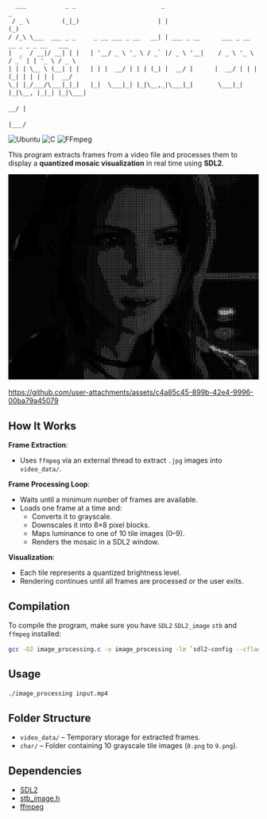 ```
  ___           _ _                        _                                _            
 / _ \         (_|_)                      | |                              (_)           
/ /_\ \___  ___ _ _     _ __ ___ _ __   __| | ___ _ __      ___ _ __   __ _ _ _ __   ___ 
|  _  / __|/ __| | |   | '__/ _ \ '_ \ / _` |/ _ \ '__|    / _ \ '_ \ / _` | | '_ \ / _ \
| | | \__ \ (__| | |   | | |  __/ | | | (_| |  __/ |      |  __/ | | | (_| | | | | |  __/
\_| |_/___/\___|_|_|   |_|  \___|_| |_|\__,_|\___|_|       \___|_| |_|\__, |_|_| |_|\___|
                                                                       __/ |             
                                                                      |___/              
```

![Ubuntu](https://img.shields.io/badge/Ubuntu-E95420?style=for-the-badge&logo=ubuntu&logoColor=white)
![C](https://img.shields.io/badge/c-%2300599C.svg?style=for-the-badge&logo=c&logoColor=white)
![FFmpeg](https://shields.io/badge/FFmpeg-%23171717.svg?logo=ffmpeg&style=for-the-badge&labelColor=171717&logoColor=5cb85c)

This program extracts frames from a video file and processes them to display a **quantized mosaic visualization** in real time using **SDL2**.

![screenshot](example/img_example.png)

https://github.com/user-attachments/assets/c4a85c45-899b-42e4-9996-00ba79a45079


## How It Works

**Frame Extraction**:
   - Uses `ffmpeg` via an external thread to extract `.jpg` images into `video_data/`.

**Frame Processing Loop**:
   - Waits until a minimum number of frames are available.
   - Loads one frame at a time and:
     - Converts it to grayscale.
     - Downscales it into 8×8 pixel blocks.
     - Maps luminance to one of 10 tile images (0–9).
     - Renders the mosaic in a SDL2 window.

**Visualization**:
   - Each tile represents a quantized brightness level.
   - Rendering continues until all frames are processed or the user exits.

## Compilation

To compile the program, make sure you have `SDL2` `SDL2_image` `stb` and `ffmpeg` installed:

```bash
gcc -O2 image_processing.c -o image_processing -lm `sdl2-config --cflags --libs` -lSDL2_image
```

## Usage

```bash
./image_processing input.mp4
```

## Folder Structure

- `video_data/` – Temporary storage for extracted frames.
- `char/` – Folder containing 10 grayscale tile images (`0.png` to `9.png`).

## Dependencies

- [SDL2](https://www.libsdl.org/)
- [stb_image.h](https://github.com/nothings/stb) 
- [ffmpeg](https://ffmpeg.org/)

